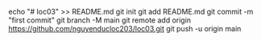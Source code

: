 echo "# loc03" >> README.md
git init
git add README.md
git commit -m "first commit"
git branch -M main
git remote add origin https://github.com/nguyenducloc203/loc03.git
git push -u origin main
